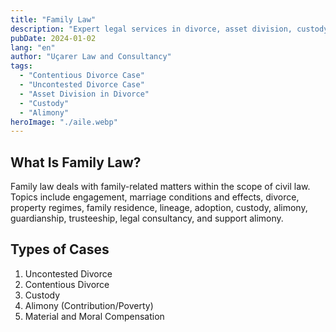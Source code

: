```yaml
---
title: "Family Law"
description: "Expert legal services in divorce, asset division, custody, and civil law cases."
pubDate: 2024-01-02
lang: "en"
author: "Uçarer Law and Consultancy"
tags:
  - "Contentious Divorce Case"
  - "Uncontested Divorce Case"
  - "Asset Division in Divorce"
  - "Custody"
  - "Alimony"
heroImage: "./aile.webp"
---
```


## What Is Family Law?
Family law deals with family-related matters within the scope of civil law. Topics include engagement, marriage conditions and effects, divorce, property regimes, family residence, lineage, adoption, custody, alimony, guardianship, trusteeship, legal consultancy, and support alimony.

## Types of Cases
<ol>
  <li>Uncontested Divorce</li>
  <li>Contentious Divorce</li>
  <li>Custody</li>
  <li>Alimony (Contribution/Poverty)</li>
  <li>Material and Moral Compensation</li>
</ol>